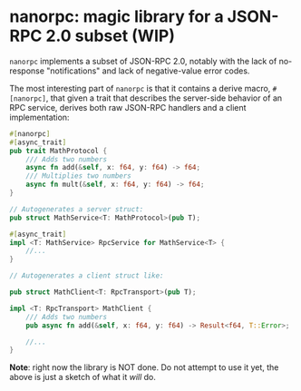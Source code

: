 # nanorpc: magic library for a JSON-RPC 2.0 subset (WIP)

`nanorpc` implements a subset of JSON-RPC 2.0, notably with the lack of no-response "notifications" and lack of negative-value error codes.

The most interesting part of `nanorpc` is that it contains a derive macro, `#[nanorpc]`, that given a trait that describes the server-side behavior of an RPC service, derives both raw JSON-RPC handlers and a client implementation:

```rust
#[nanorpc]
#[async_trait]
pub trait MathProtocol {
    /// Adds two numbers
    async fn add(&self, x: f64, y: f64) -> f64;
    /// Multiplies two numbers
    async fn mult(&self, x: f64, y: f64) -> f64;
}

// Autogenerates a server struct:
pub struct MathService<T: MathProtocol>(pub T);

#[async_trait]
impl <T: MathService> RpcService for MathService<T> {
    //...
}

// Autogenerates a client struct like:

pub struct MathClient<T: RpcTransport>(pub T);

impl <T: RpcTransport> MathClient {
    /// Adds two numbers
    pub async fn add(&self, x: f64, y: f64) -> Result<f64, T::Error>;

    //...
}
```

**Note**: right now the library is NOT done. Do not attempt to use it yet, the above is just a sketch of what it _will_ do.
